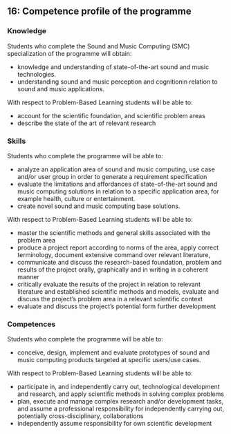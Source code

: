 ## 16: Competence profile of the programme


### **Knowledge**

Students who complete the Sound and Music Computing (SMC) specialization of the programme will obtain:

- knowledge and understanding of state-of-the-art sound and music technologies.
- understanding sound and music perception and cognitionin relation to sound and music applications.

With respect to Problem-Based Learning students will be able to:

- account for the scientific foundation, and scientific problem areas
- describe the state of the art of relevant research

### **Skills**

Students who complete the programme will be able to:

- analyze an application area of sound and music computing, use case and/or user group in order to generate a requirement
  specification
- evaluate the limitations and affordances of state-of-the-art sound and music computing solutions in relation to a specific
  application area, for example health, culture or entertainment.
- create novel sound and music computing base solutions.

With respect to Problem-Based Learning students will be able to:

- master the scientific methods and general skills associated with the problem area
- produce a project report according to norms of the area, apply correct terminology, document extensive command over relevant
  literature,
- communicate and discuss the research-based foundation, problem and results of the project orally, graphically and in writing in a coherent manner
- critically evaluate the results of the project in relation to relevant literature and established scientific methods and models, evaluate and discuss the project’s problem area in a relevant scientific context
- evaluate and discuss the project’s potential form further development

### **Competences**

Students who complete the programme will be able to:

- conceive, design, implement and evaluate prototypes of sound and music computing products targeted at specific users/use cases.

With respect to Problem-Based Learning students will be able to:

- participate in, and independently carry out, technological development and research, and apply scientific methods in solving
  complex problems
- plan, execute and manage complex research and/or development tasks, and assume a professional responsibility for independently carrying out, potentially cross-disciplinary, collaborations
- independently assume responsibility for own scientific development
